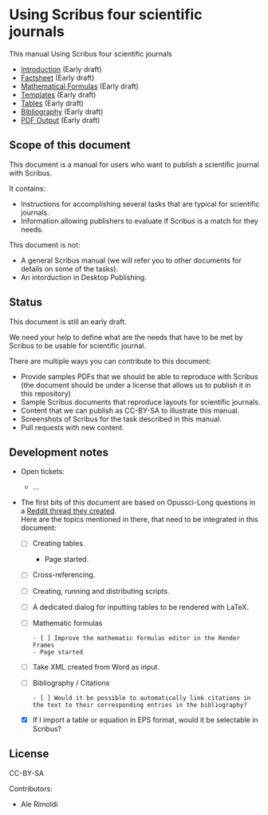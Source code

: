 # Using Scribus four scientific journals

This manual Using Scribus four scientific journals

- [Introduction](content/introduction.md) (Early draft)
- [Factsheet](content/factsheet.md) (Early draft)
- [Mathematical Formulas](content/introduction.md) (Early draft)
- [Templates](content/templates.md) (Early draft)
- [Tables](content/tables.md) (Early draft)
- [Bibliography](content/bibliography.md) (Early draft)
- [PDF Output](content/pdf-output.md) (Early draft)

## Scope of this document

This document is a manual for users who want to publish a scientific journal with Scribus.

It contains:

- Instructions for accomplishing several tasks that are typical for scientific journals.
- Information allowing publishers to evaluate if Scribus is a match for they needs.

This document is not:

- A general Scribus manual (we will refer you to other documents for details on some of the tasks).
- An intorduction in Desktop Publishing.

## Status

This document is still an early draft.

We need your help to define what are the needs that have to be met by Scribus to be usable for scientific journal.

There are multiple ways you can contribute to this document:

- Provide samples PDFs that we should be able to reproduce with Scribus (the document should be under a license that allows us to publish it in this repository)
- Sample Scribus documents that reproduce layouts for scientific journals.
- Content that we can publish as CC-BY-SA to illustrate this manual.
- Screenshots of Scribus for the task described in this manual.
- Pull requests with new content.


## Development notes

- Open tickets:
  - ...
- The first bits of this document are based on Opussci-Long questions in a [Reddit thread they created](https://old.reddit.com/r/scribus/comments/1m2jxl9/scribus_for_scholarlyscientific_typesetting/).  
  Here are the topics mentioned in there, that need to be integrated in this document:

  - [ ] Creating tables.

       - Page started.

  - [ ] Cross-referencing.
  - [ ] Creating, running and distributing scripts.
  - [ ] A dedicated dialog for inputting tables to be rendered with LaTeX.
  - [ ] Mathematic formulas

        - [ ] Improve the mathematic formulas editor in the Render Frames
        - Page started

  - [ ] Take XML created from Word as input.
  - [ ] Bibliography / Citations

        - [ ] Would it be possible to automatically link citations in the text to their corresponding entries in the bibliography?

  - [x] If I import a table or equation in EPS format, would it be selectable in Scribus?

## License 

CC-BY-SA

Contributors:

- Ale Rimoldi

